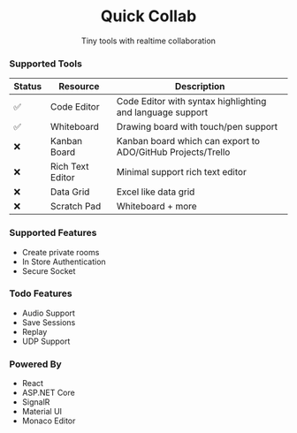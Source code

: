 <div align="center">

# Quick Collab
Tiny tools with realtime collaboration

</div>

### Supported Tools
|Status|Resource|Description|
|-------|--------|--------|
|✅|Code Editor|Code Editor with syntax highlighting and language support|
|✅|Whiteboard|Drawing board with touch/pen support|
|❌|Kanban Board|Kanban board which can export to ADO/GitHub Projects/Trello|
|❌|Rich Text Editor|Minimal support rich text editor|
|❌|Data Grid|Excel like data grid|
|❌|Scratch Pad|Whiteboard + more|

### Supported Features
 - Create private rooms
 - In Store Authentication
 - Secure Socket

### Todo Features
 - Audio Support
 - Save Sessions
 - Replay
 - UDP Support
 
### Powered By
 - React
 - ASP.NET Core
 - SignalR
 - Material UI
 - Monaco Editor
